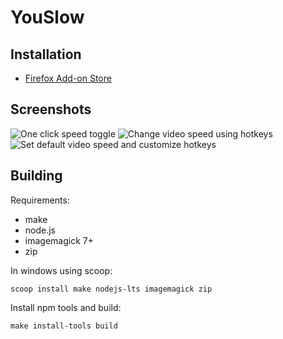 # YouSlow

## Installation

- [Firefox Add-on Store](https://addons.mozilla.org/addon/youslow/)

## Screenshots

![One click speed toggle](screenshots/1-one-click-speed-toggle.jpg)
![Change video speed using hotkeys](screenshots/2-change-speed-using-hotkeys.jpg)
![Set default video speed and customize hotkeys](screenshots/3-set-default-speed.jpg)

## Building

Requirements:

- make
- node.js
- imagemagick 7+
- zip

In windows using scoop:

```
scoop install make nodejs-lts imagemagick zip
```

Install npm tools and build:

```
make install-tools build
```
